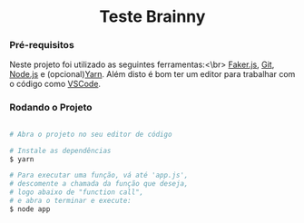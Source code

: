 <h1 align="center">Teste Brainny</h1>

### Pré-requisitos

Neste projeto foi utilizado as seguintes ferramentas:<\br>
[Faker.js](https://fakerjs.dev/), [Git](https://git-scm.com), [Node.js](https://nodejs.org/en/) e (opcional)[Yarn](https://yarnpkg.com/).
Além disto é bom ter um editor para trabalhar com o código como [VSCode](https://code.visualstudio.com/).

### Rodando o Projeto

```bash

# Abra o projeto no seu editor de código

# Instale as dependências
$ yarn

# Para executar uma função, vá até 'app.js',
# descomente a chamada da função que deseja, 
# logo abaixo de "function call",
# e abra o terminar e execute:
$ node app

```

